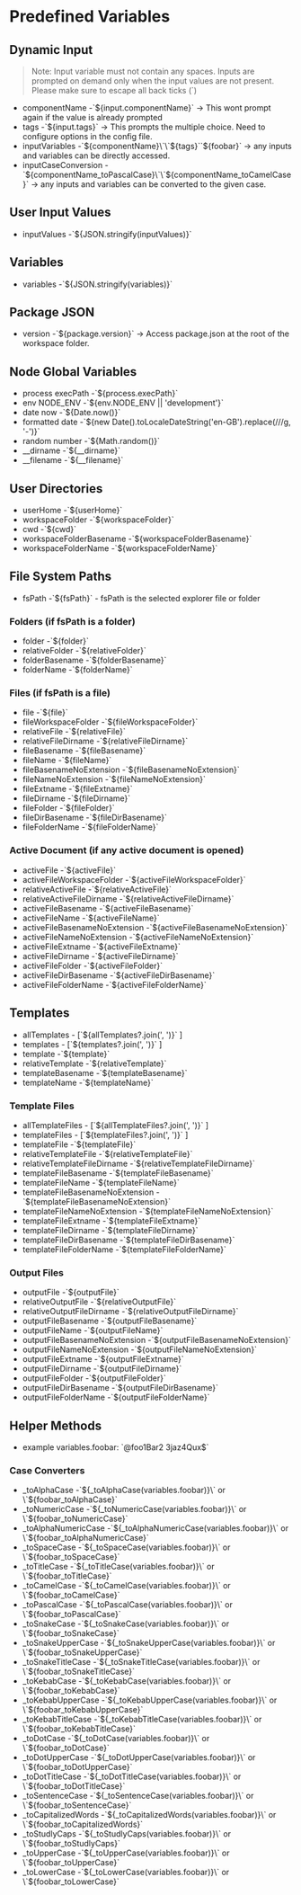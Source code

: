 # Predefined Variables

## Dynamic Input

> Note: Input variable must not contain any spaces. Inputs are prompted on demand only when the input values are not present.
> Please make sure to escape all back ticks (\`)

- componentName -\`${input.componentName}\` -> This wont prompt again if the value is already prompted
- tags -\`${input.tags}\` -> This prompts the multiple choice. Need to configure options in the config file.
- inputVariables -\`${componentName}\`\`${tags}\`\`${foobar}\` -> any inputs and variables can be directly accessed.
- inputCaseConversion -\`${componentName_toPascalCase}\`\`${componentName_toCamelCase}\` -> any inputs and variables can be converted to the given case.

## User Input Values

- inputValues -\`${JSON.stringify(inputValues)}\`

## Variables

- variables -\`${JSON.stringify(variables)}\`

## Package JSON

- version -\`${package.version}\` -> Access package.json at the root of the workspace folder.

## Node Global Variables

- process execPath -\`${process.execPath}\`
- env NODE_ENV -\`${env.NODE_ENV || 'development'}\`
- date now -\`${Date.now()}\`
- formatted date -\`${new Date().toLocaleDateString('en-GB').replace(/\//g, '-')}\`
- random number -\`${Math.random()}\`
- __dirname -\`${__dirname}\`
- __filename -\`${__filename}\`

## User Directories

- userHome -\`${userHome}\`
- workspaceFolder -\`${workspaceFolder}\`
- cwd -\`${cwd}\`
- workspaceFolderBasename -\`${workspaceFolderBasename}\`
- workspaceFolderName -\`${workspaceFolderName}\`

## File System Paths

- fsPath -\`${fsPath}\` - fsPath is the selected explorer file or folder

### Folders (if fsPath is a folder)

- folder -\`${folder}\`
- relativeFolder -\`${relativeFolder}\`
- folderBasename -\`${folderBasename}\`
- folderName -\`${folderName}\`

### Files (if fsPath is a file)

- file -\`${file}\`
- fileWorkspaceFolder -\`${fileWorkspaceFolder}\`
- relativeFile -\`${relativeFile}\`
- relativeFileDirname -\`${relativeFileDirname}\`
- fileBasename -\`${fileBasename}\`
- fileName -\`${fileName}\`
- fileBasenameNoExtension -\`${fileBasenameNoExtension}\`
- fileNameNoExtension -\`${fileNameNoExtension}\`
- fileExtname -\`${fileExtname}\`
- fileDirname -\`${fileDirname}\`
- fileFolder -\`${fileFolder}\`
- fileDirBasename -\`${fileDirBasename}\`
- fileFolderName -\`${fileFolderName}\`

### Active Document (if any active document is opened)

- activeFile -\`${activeFile}\`
- activeFileWorkspaceFolder -\`${activeFileWorkspaceFolder}\`
- relativeActiveFile -\`${relativeActiveFile}\`
- relativeActiveFileDirname -\`${relativeActiveFileDirname}\`
- activeFileBasename -\`${activeFileBasename}\`
- activeFileName -\`${activeFileName}\`
- activeFileBasenameNoExtension -\`${activeFileBasenameNoExtension}\`
- activeFileNameNoExtension -\`${activeFileNameNoExtension}\`
- activeFileExtname -\`${activeFileExtname}\`
- activeFileDirname -\`${activeFileDirname}\`
- activeFileFolder -\`${activeFileFolder}\`
- activeFileDirBasename -\`${activeFileDirBasename}\`
- activeFileFolderName -\`${activeFileFolderName}\`

## Templates

- allTemplates - [\`${allTemplates?.join(', ')}\` ]
- templates - [\`${templates?.join(', ')}\` ]
- template -\`${template}\`
- relativeTemplate -\`${relativeTemplate}\`
- templateBasename -\`${templateBasename}\`
- templateName -\`${templateName}\`

### Template Files

- allTemplateFiles - [\`${allTemplateFiles?.join(', ')}\` ]
- templateFiles - [\`${templateFiles?.join(', ')}\` ]
- templateFile -\`${templateFile}\`
- relativeTemplateFile -\`${relativeTemplateFile}\`
- relativeTemplateFileDirname -\`${relativeTemplateFileDirname}\`
- templateFileBasename -\`${templateFileBasename}\`
- templateFileName -\`${templateFileName}\`
- templateFileBasenameNoExtension -\`${templateFileBasenameNoExtension}\`
- templateFileNameNoExtension -\`${templateFileNameNoExtension}\`
- templateFileExtname -\`${templateFileExtname}\`
- templateFileDirname -\`${templateFileDirname}\`
- templateFileDirBasename -\`${templateFileDirBasename}\`
- templateFileFolderName -\`${templateFileFolderName}\`

### Output Files

- outputFile -\`${outputFile}\`
- relativeOutputFile -\`${relativeOutputFile}\`
- relativeOutputFileDirname -\`${relativeOutputFileDirname}\`
- outputFileBasename -\`${outputFileBasename}\`
- outputFileName -\`${outputFileName}\`
- outputFileBasenameNoExtension -\`${outputFileBasenameNoExtension}\`
- outputFileNameNoExtension -\`${outputFileNameNoExtension}\`
- outputFileExtname -\`${outputFileExtname}\`
- outputFileDirname -\`${outputFileDirname}\`
- outputFileFolder -\`${outputFileFolder}\`
- outputFileDirBasename -\`${outputFileDirBasename}\`
- outputFileFolderName -\`${outputFileFolderName}\`

## Helper Methods

- example variables.foobar: \`\@foo1Bar2 3jaz4Qux\$\`

### Case Converters

- _toAlphaCase -\`${_toAlphaCase(variables.foobar)}\` or \`${foobar_toAlphaCase}\`
- _toNumericCase -\`${_toNumericCase(variables.foobar)}\` or \`${foobar_toNumericCase}\`
- _toAlphaNumericCase -\`${_toAlphaNumericCase(variables.foobar)}\` or \`${foobar_toAlphaNumericCase}\`
- _toSpaceCase -\`${_toSpaceCase(variables.foobar)}\` or \`${foobar_toSpaceCase}\`
- _toTitleCase -\`${_toTitleCase(variables.foobar)}\` or \`${foobar_toTitleCase}\`
- _toCamelCase -\`${_toCamelCase(variables.foobar)}\` or \`${foobar_toCamelCase}\`
- _toPascalCase -\`${_toPascalCase(variables.foobar)}\` or \`${foobar_toPascalCase}\`
- _toSnakeCase -\`${_toSnakeCase(variables.foobar)}\` or \`${foobar_toSnakeCase}\`
- _toSnakeUpperCase -\`${_toSnakeUpperCase(variables.foobar)}\` or \`${foobar_toSnakeUpperCase}\`
- _toSnakeTitleCase -\`${_toSnakeTitleCase(variables.foobar)}\` or \`${foobar_toSnakeTitleCase}\`
- _toKebabCase -\`${_toKebabCase(variables.foobar)}\` or \`${foobar_toKebabCase}\`
- _toKebabUpperCase -\`${_toKebabUpperCase(variables.foobar)}\` or \`${foobar_toKebabUpperCase}\`
- _toKebabTitleCase -\`${_toKebabTitleCase(variables.foobar)}\` or \`${foobar_toKebabTitleCase}\`
- _toDotCase -\`${_toDotCase(variables.foobar)}\` or \`${foobar_toDotCase}\`
- _toDotUpperCase -\`${_toDotUpperCase(variables.foobar)}\` or \`${foobar_toDotUpperCase}\`
- _toDotTitleCase -\`${_toDotTitleCase(variables.foobar)}\` or \`${foobar_toDotTitleCase}\`
- _toSentenceCase -\`${_toSentenceCase(variables.foobar)}\` or \`${foobar_toSentenceCase}\`
- _toCapitalizedWords -\`${_toCapitalizedWords(variables.foobar)}\` or \`${foobar_toCapitalizedWords}\`
- _toStudlyCaps -\`${_toStudlyCaps(variables.foobar)}\` or \`${foobar_toStudlyCaps}\`
- _toUpperCase -\`${_toUpperCase(variables.foobar)}\` or \`${foobar_toUpperCase}\`
- _toLowerCase -\`${_toLowerCase(variables.foobar)}\` or \`${foobar_toLowerCase}\`

